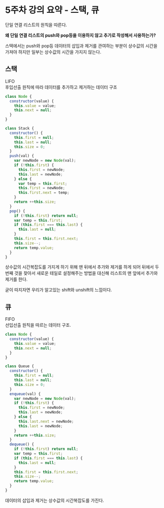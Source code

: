 # 5주차 강의 요약 - 스택, 큐

단일 연결 리스트의 원칙을 따른다.

**왜 단일 연결 리스트의 push와 pop등을 이용하지 않고 추가로 작성해서 사용하는가?**

스택에서는 push와 pop등 데이터의 삽입과 제거를 관여하는 부분이 상수값의 시간을 가져야 하지만 일부는 상수값의 시간을 가지지 않는다.

## 스택

LIFO  
후입선출 원칙에 따라 데이터를 추가하고 제거하는 데이터 구조

```js
class Node {
  constructor(value) {
    this.value = value;
    this.next = null;
  }
}

class Stack {
  constructor() {
    this.first = null;
    this.last = null;
    this.size = 0;
  }
  push(val) {
    var newNode = new Node(val);
    if (!this.first) {
      this.first = newNode;
      this.last = newNode;
    } else {
      var temp = this.first;
      this.first = newNode;
      this.first.next = temp;
    }
    return ++this.size;
  }
  pop() {
    if (!this.first) return null;
    var temp = this.first;
    if (this.first === this.last) {
      this.last = null;
    }
    this.first = this.first.next;
    this.size--;
    return temp.value;
  }
}
```

상수값의 시간복잡도를 가지게 하기 위해 맨 뒤에서 추가와 제거를 하게 되어 뒤에서 두번째 것을 찾아서 새로운 테일로 설정해주는 방법을 대신해 리스트의 맨 앞에서 추가와 제거를 한다.

굳이 따지자면 우리가 알고있는 shift와 unshift의 느낌이다.

## 큐

FIFO  
선입선출 원칙을 따르는 데이터 구조.

```js
class Node {
  constructor(value) {
    this.value = value;
    this.next = null;
  }
}

class Queue {
  constructor() {
    this.first = null;
    this.last = null;
    this.size = 0;
  }
  enqueue(val) {
    var newNode = new Node(val);
    if (!this.first) {
      this.first = newNode;
      this.last = newNode;
    } else {
      this.last.next = newNode;
      this.last = newNode;
    }
    return ++this.size;
  }
  dequeue() {
    if (!this.first) return null;
    var temp = this.first;
    if (this.first === this.last) {
      this.last = null;
    }
    this.first = this.first.next;
    this.size--;
    return temp.value;
  }
}
```

데이터의 삽입과 제거는 상수값의 시간복잡도를 가진다.
